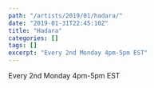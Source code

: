 ```yaml
---
path: "/artists/2019/01/hadara/"
date: "2019-01-31T22:45:10Z"
title: "Hadara"
categories: []
tags: []
excerpt: "Every 2nd Monday 4pm-5pm EST"
---
```


Every 2nd Monday 4pm-5pm EST